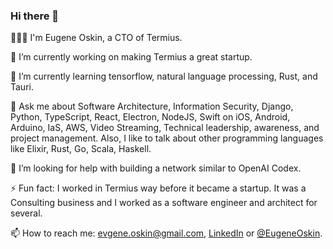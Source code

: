 ### Hi there 👋

🧔🏻‍♂️ I'm Eugene Oskin, a CTO of Termius.

🔭 I’m currently working on making Termius a great startup.

🌱 I’m currently learning tensorflow, natural language processing, Rust, and Tauri.

💬 Ask me about Software Architecture, Information Security, Django, Python, TypeScript, React, Electron, NodeJS, Swift on iOS, Android, Arduino, IaS, AWS, Video Streaming, Technical leadership, awareness, and project management. Also, I like to talk about other programming languages like Elixir, Rust, Go, Scala, Haskell.

🤔 I’m looking for help with building a network similar to OpenAI Codex.

⚡ Fun fact: I worked in Termius way before it became a startup. It was a Consulting business and I worked as a software engineer and architect for several.

📫 How to reach me: evgene.oskin@gmail.com, [LinkedIn](https://www.linkedin.com/in/eugene-oskin-2278b3b8) or [@EugeneOskin](https://twitter.com/EugeneOskin).
